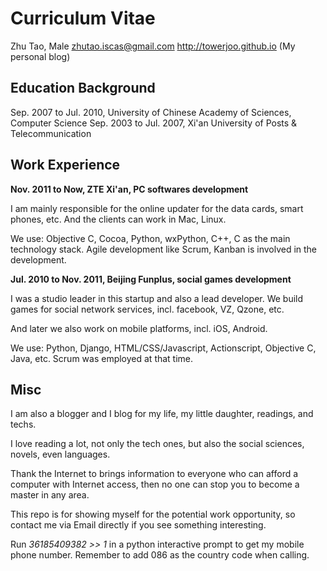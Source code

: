 # Curriculum Vitae

Zhu Tao, Male
zhutao.iscas@gmail.com
http://towerjoo.github.io (My personal blog)


## Education Background

Sep. 2007 to Jul. 2010, University of Chinese Academy of Sciences, Computer Science
Sep. 2003 to Jul. 2007, Xi'an University of Posts & Telecommunication

## Work Experience

**Nov. 2011 to Now, ZTE Xi'an, PC softwares development**

I am mainly responsible for the online updater for the data cards, smart phones, etc.
And the clients can work in Mac, Linux. 

We use: Objective C, Cocoa, Python, wxPython, C++, C as the main technology stack. 
Agile development like Scrum, Kanban is involved in the development.


**Jul. 2010 to Nov. 2011, Beijing Funplus, social games development**

I was a studio leader in this startup and also a lead developer. 
We build games for social network services, incl. facebook, VZ, Qzone, etc.

And later we also work on mobile platforms, incl. iOS, Android.

We use: Python, Django, HTML/CSS/Javascript, Actionscript, Objective C, Java, etc.
Scrum was employed at that time.

## Misc

I am also a blogger and I blog for my life, my little daughter, readings, and techs.

I love reading a lot, not only the tech ones, but also the social sciences, novels, 
even languages.

Thank the Internet to brings information to everyone who can afford a computer with
Internet access, then no one can stop you to become a master in any area.

This repo is for showing myself for the potential work opportunity, so contact me via
Email directly if you see something interesting.

Run *36185409382 >> 1* in a python interactive prompt to get my mobile phone number.
Remember to add 086 as the country code when calling.
